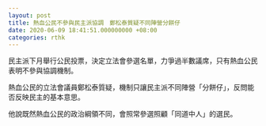 ```yaml
---
layout: post
title: 熱血公民不參與民主派協調　鄭松泰質疑不同陣營分餅仔
date: 2020-06-09 18:41:51.000000000 +08:00
categories: rthk
---
```


民主派下月舉行公民投票，決定立法會參選名單，力爭過半數議席，只有熱血公民表明不參與協調機制。

熱血公民的立法會議員鄭松泰質疑，機制只讓民主派不同陣營「分餅仔」，反問能否反映民主的基本意思。

他說既然熱血公民的政治綱領不同，會照常參選照顧「同道中人」的選民。
